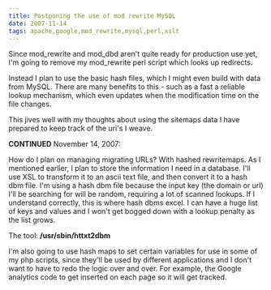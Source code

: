 ```yaml
---
title: Postponing the use of mod rewrite MySQL
date: 2007-11-14
tags: apache,google,mod_rewrite,mysql,perl,xslt
---
```


Since mod\_rewrite and mod\_dbd aren't quite ready for production use yet, I'm going to remove my mod\_rewrite perl script which looks up redirects.

Instead I plan to use the basic hash files, which I might even build with data from MySQL. There are many benefits to this - such as a fast a reliable lookup mechanism, which even updates when the modification time on the file changes.

This jives well with my thoughts about using the sitemaps data I have prepared to keep track of the uri's I weave.

<strong>CONTINUED</strong> November 14, 2007:

How do I plan on managing migrating URLs? With hashed rewritemaps.  As I mentioned earlier, I plan to store the information I need in a database. I'll use XSL to transform it to an ascii text file, and then convert it to a hash dbm file. I'm using a hash dbm file because the input key (the domain or url) I'll be searching for will be random, requiring a lot of scanned lookups. If I understand correctly, this is where hash dbms excel. I can have a huge list of keys and values and I won't get bogged down with a lookup penalty as the list grows.

The tool: <strong>/usr/sbin/httxt2dbm</strong>

I'm also going to use hash maps to set certain variables for use in some of my php scripts, since they'll be used by different applications and I don't want to have to redo the logic over and over. For example, the Google analytics code to get inserted on each page so it will get tracked.

